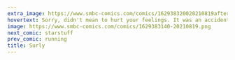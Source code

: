 ```yaml
---
extra_image: https://www.smbc-comics.com/comics/162938320020210819after.png
hovertext: Sorry, didn't mean to hurt your feelings. It was an accident, like your conception.
image: https://www.smbc-comics.com/comics/1629383140-20210819.png
next_comic: starstuff
prev_comic: running
title: Surly
---
```


